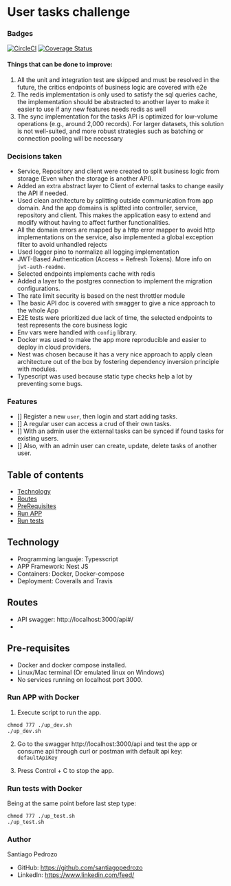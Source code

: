 # User tasks challenge

### Badges
[![CircleCI](https://dl.circleci.com/status-badge/img/circleci/WHSMgy394bmpxbuxPs3Xpa/CbDH9157LcvoG7mRJh28vH/tree/master.svg?style=svg)](https://dl.circleci.com/status-badge/redirect/circleci/WHSMgy394bmpxbuxPs3Xpa/CbDH9157LcvoG7mRJh28vH/tree/master)
[![Coverage Status](https://coveralls.io/repos/github/santiagopedrozo/user-tasks-api/badge.svg?branch=coveralls-integration-v2)](https://coveralls.io/github/santiagopedrozo/user-tasks-api?branch=coveralls-integration-v2)


#### Things that can be done to improve:
1. All the unit and integration test are skipped and must be resolved in the future, the critics endpoints of business logic are covered with e2e
2. The redis implementation is only used to satisfy the sql queries cache, the implementation should be abstracted to another layer to make it easier to use if any new features needs redis as well
3. The sync implementation for the tasks API is optimized for low-volume operations (e.g., around 2,000 records). For larger datasets, this solution is not well-suited, and more robust strategies such as batching or connection pooling will be necessary

### Decisions taken

- Service, Repository and client were created to split business logic from storage (Even when the storage is another API).
- Added an extra abstract layer to Client of external tasks to change easily the API if needed.
- Used clean architecture by splitting outside communication from app domain. And the app domains is splitted into controller, service, repository and client. This makes the application easy to extend and modify without having to affect further functionalities.
- All the domain errors are mapped by a http error mapper to avoid http implementations on the service, also implemented a global exception filter to avoid unhandled rejects
- Used logger pino to normalize all logging implementation
- JWT-Based Authentication (Access + Refresh Tokens). More info on `jwt-auth-readme`.
- Selected endpoints implements cache with redis
- Added a layer to the postgres connection to implement the migration configurations.
- The rate limit security is based on the nest throttler module
- The basic API doc is covered with swagger to give a nice approach to the whole App
- E2E tests were prioritized due lack of time, the selected endpoints to test represents the core business logic 
- Env vars were handled with `config` library.
- Docker was used to make the app more reproducible and easier to deploy in cloud providers.
- Nest was chosen because it has a very nice approach to apply clean architecture out of the box by fostering dependency inversion principle with modules.
- Typescript was used because static type checks help a lot by preventing some bugs.

### Features

- [] Register a new `user`, then login and start adding tasks.
- [] A regular user can access a crud of their own tasks.
- [] With an admin user the external tasks can be synced if found tasks for existing users.
- [] Also, with an admin user can create, update, delete tasks of another user.

## Table of contents

- [Technology](#Technology)
- [Routes](#Routes)
- [PreRequisites](#Pre-requisites)
- [Run APP](#Run-APP)
- [Run tests](#Run-tests)


## Technology

- Programming languaje: Typesscript
- APP Framework: Nest JS
- Containers: Docker, Docker-compose
- Deployment: Coveralls and Travis

## Routes

- API swagger: http://localhost:3000/api#/
- 
## Pre-requisites

- Docker and docker compose installed.
- Linux/Mac terminal (Or emulated linux on Windows)
- No services running on localhost port 3000.

### Run APP with Docker

1. Execute script to run the app.

```
chmod 777 ./up_dev.sh
./up_dev.sh
```

2. Go to the swagger http://localhost:3000/api and test the app or consume api through curl or postman with default api key: `defaultApiKey`

3. Press Control + C to stop the app.

### Run tests with Docker

Being at the same point before last step type:

```
chmod 777 ./up_test.sh
./up_test.sh
```

### Author

Santiago Pedrozo

- GitHub: https://github.com/santiagopedrozo
- LinkedIn: https://www.linkedin.com/feed/